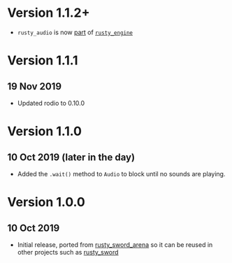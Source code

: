 # Version 1.1.2+

- `rusty_audio` is now [part] of [`rusty_engine`]

[part]: https://github.com/cleancut/rusty_engine/tree/master/rusty_audio
 [`rusty_engine`]: https://github.com/cleancut/rusty_engine

# Version 1.1.1
## 19 Nov 2019

- Updated rodio to 0.10.0

# Version 1.1.0
## 10 Oct 2019 (later in the day)

- Added the `.wait()` method to `Audio` to block until no sounds are playing.

# Version 1.0.0
## 10 Oct 2019

- Initial release, ported from [rusty_sword_arena](https://github.com/cleancut/rusty_sword_arena)
  so it can be reused in other projects such as 
  [rusty_sword](https://github.com/cleancut/rusty_sword)